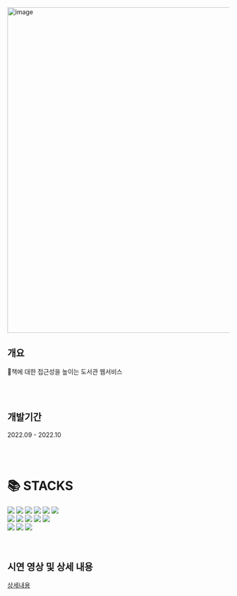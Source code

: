 <img width="737" alt="image" src="https://github.com/jhyun9682/star_forest_pjt/src/main/resources/static/img/starForestLogo.png">

## 개요

📖책에 대한 접근성을 높이는 도서관 웹서비스


<br>
<br>

## 개발기간
2022.09 - 2022.10

<br>
<br>



<div><h1>📚 STACKS</h1></div>

<div> 
  <img src="https://img.shields.io/badge/java-007396?style=for-the-badge&logo=java&logoColor=white"> 
  <img src="https://img.shields.io/badge/mysql-4479A1?style=for-the-badge&logo=mysql&logoColor=white"> 
  
  <img src="https://img.shields.io/badge/spring-6DB33F?style=for-the-badge&logo=spring&logoColor=white"> 
  <img src="https://img.shields.io/badge/thymeleaf-005F0F?style=for-the-badge&logo=thymeleaf&logoColor=white"> 
  
  <img src="https://img.shields.io/badge/jwt-000000?style=for-the-badge&logo=jsonwebtokens&logoColor=white">

  <img src="https://img.shields.io/badge/redis-DC382D?style=for-the-badge&logo=redis&logoColor=white">
  <br>
  
  <img src="https://img.shields.io/badge/html5-E34F26?style=for-the-badge&logo=html5&logoColor=white"> 
  <img src="https://img.shields.io/badge/css-1572B6?style=for-the-badge&logo=css3&logoColor=white"> 
  <img src="https://img.shields.io/badge/javascript-F7DF1E?style=for-the-badge&logo=javascript&logoColor=black"> 
  <img src="https://img.shields.io/badge/jquery-0769AD?style=for-the-badge&logo=jquery&logoColor=white">
    <img src="https://img.shields.io/badge/bootstrap-7952B3?style=for-the-badge&logo=bootstrap&logoColor=white">
  <br>
  

  <img src="https://img.shields.io/badge/amazonaws-232F3E?style=for-the-badge&logo=amazonaws&logoColor=white"> 
  <img src="https://img.shields.io/badge/github-181717?style=for-the-badge&logo=github&logoColor=white">
  <img src="https://img.shields.io/badge/git-F05032?style=for-the-badge&logo=git&logoColor=white">
  
</div>


<br>
<br>



## 시연 영상 및 상세 내용

[상세내용](https://)
  
